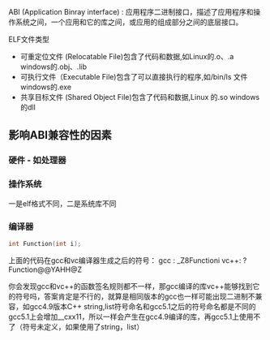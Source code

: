 ABI (Application Binray interface) : 应用程序二进制接口，描述了应用程序和操作系统之间，一个应用和它的库之间，或应用的组成部分之间的底层接口。

ELF文件类型
- 可重定位文件 (Relocatable File)包含了代码和数据,如Linux的.o、.a  windows的.obj、.lib
- 可执行文件（Executable File)包含了可以直接执行的程序,如/bin/ls 文件  windows的.exe
- 共享目标文件 (Shared Object File)包含了代码和数据,Linux 的.so  windows的dll


## 影响ABI兼容性的因素
### 硬件 - 如处理器

### 操作系统 
一是elf格式不同，二是系统库不同

###  编译器
```cpp
int Function(int i);
```
上面的代码在gcc和vc编译器生成之后的符号：
gcc : _Z8Functioni
vc++: ?Function@@YAHH@Z

你会发现gcc和vc++的函数签名规则都不一样，那gcc编译的库vc++能够找到它的符号吗，答案肯定是不行的，就算是相同版本的gcc也一样可能出现二进制不兼容，如gcc4.9版本C++ string,list符号命名和gcc5.1之后的符号命名都是不同的gcc5.1上会增加__cxx11，所以一样会产生在gcc4.9编译的库，再gcc5.1上使用不了（符号未定义，如果使用了string，list）

